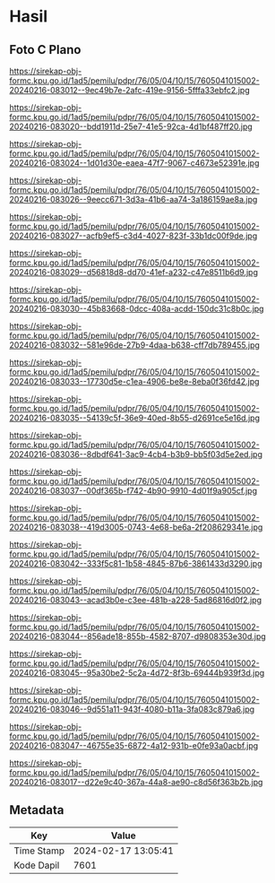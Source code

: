 # Hasil

## Foto C Plano

https://sirekap-obj-formc.kpu.go.id/1ad5/pemilu/pdpr/76/05/04/10/15/7605041015002-20240216-083012--9ec49b7e-2afc-419e-9156-5fffa33ebfc2.jpg

https://sirekap-obj-formc.kpu.go.id/1ad5/pemilu/pdpr/76/05/04/10/15/7605041015002-20240216-083020--bdd1911d-25e7-41e5-92ca-4d1bf487ff20.jpg

https://sirekap-obj-formc.kpu.go.id/1ad5/pemilu/pdpr/76/05/04/10/15/7605041015002-20240216-083024--1d01d30e-eaea-47f7-9067-c4673e52391e.jpg

https://sirekap-obj-formc.kpu.go.id/1ad5/pemilu/pdpr/76/05/04/10/15/7605041015002-20240216-083026--9eecc671-3d3a-41b6-aa74-3a186159ae8a.jpg

https://sirekap-obj-formc.kpu.go.id/1ad5/pemilu/pdpr/76/05/04/10/15/7605041015002-20240216-083027--acfb9ef5-c3d4-4027-823f-33b1dc00f9de.jpg

https://sirekap-obj-formc.kpu.go.id/1ad5/pemilu/pdpr/76/05/04/10/15/7605041015002-20240216-083029--d56818d8-dd70-41ef-a232-c47e8511b6d9.jpg

https://sirekap-obj-formc.kpu.go.id/1ad5/pemilu/pdpr/76/05/04/10/15/7605041015002-20240216-083030--45b83668-0dcc-408a-acdd-150dc31c8b0c.jpg

https://sirekap-obj-formc.kpu.go.id/1ad5/pemilu/pdpr/76/05/04/10/15/7605041015002-20240216-083032--581e96de-27b9-4daa-b638-cff7db789455.jpg

https://sirekap-obj-formc.kpu.go.id/1ad5/pemilu/pdpr/76/05/04/10/15/7605041015002-20240216-083033--17730d5e-c1ea-4906-be8e-8eba0f36fd42.jpg

https://sirekap-obj-formc.kpu.go.id/1ad5/pemilu/pdpr/76/05/04/10/15/7605041015002-20240216-083035--54139c5f-36e9-40ed-8b55-d2691ce5e16d.jpg

https://sirekap-obj-formc.kpu.go.id/1ad5/pemilu/pdpr/76/05/04/10/15/7605041015002-20240216-083036--8dbdf641-3ac9-4cb4-b3b9-bb5f03d5e2ed.jpg

https://sirekap-obj-formc.kpu.go.id/1ad5/pemilu/pdpr/76/05/04/10/15/7605041015002-20240216-083037--00df365b-f742-4b90-9910-4d01f9a905cf.jpg

https://sirekap-obj-formc.kpu.go.id/1ad5/pemilu/pdpr/76/05/04/10/15/7605041015002-20240216-083038--419d3005-0743-4e68-be6a-2f208629341e.jpg

https://sirekap-obj-formc.kpu.go.id/1ad5/pemilu/pdpr/76/05/04/10/15/7605041015002-20240216-083042--333f5c81-1b58-4845-87b6-3861433d3290.jpg

https://sirekap-obj-formc.kpu.go.id/1ad5/pemilu/pdpr/76/05/04/10/15/7605041015002-20240216-083043--acad3b0e-c3ee-481b-a228-5ad86816d0f2.jpg

https://sirekap-obj-formc.kpu.go.id/1ad5/pemilu/pdpr/76/05/04/10/15/7605041015002-20240216-083044--856ade18-855b-4582-8707-d9808353e30d.jpg

https://sirekap-obj-formc.kpu.go.id/1ad5/pemilu/pdpr/76/05/04/10/15/7605041015002-20240216-083045--95a30be2-5c2a-4d72-8f3b-69444b939f3d.jpg

https://sirekap-obj-formc.kpu.go.id/1ad5/pemilu/pdpr/76/05/04/10/15/7605041015002-20240216-083046--9d551a11-943f-4080-b11a-3fa083c879a6.jpg

https://sirekap-obj-formc.kpu.go.id/1ad5/pemilu/pdpr/76/05/04/10/15/7605041015002-20240216-083047--46755e35-6872-4a12-931b-e0fe93a0acbf.jpg

https://sirekap-obj-formc.kpu.go.id/1ad5/pemilu/pdpr/76/05/04/10/15/7605041015002-20240216-083017--d22e9c40-367a-44a8-ae90-c8d56f363b2b.jpg


## Metadata

| Key        | Value               |
| ---------- | ------------------- |
| Time Stamp | 2024-02-17 13:05:41 |
| Kode Dapil | 7601                |



